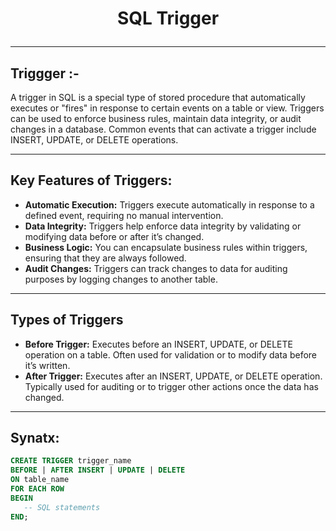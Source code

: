# <p align="center">SQL Trigger</p>
<!------------------------------------------------------------->
--------------------------------------------------------------------------------------------------------------------------
## Triggger :-

A trigger in SQL is a special type of stored procedure that automatically executes or "fires" in response to certain events on a table or view. Triggers can be used to enforce business rules, maintain data integrity, or audit changes in a database. Common events that can activate a trigger include INSERT, UPDATE, or DELETE operations.

<!------------------------------------------------------------->
----------------------------------------------------------------------------------------------------------------------------------------------
## Key Features of Triggers:
- **Automatic Execution:** Triggers execute automatically in response to a defined event, requiring no manual intervention.
- **Data Integrity:** Triggers help enforce data integrity by validating or modifying data before or after it’s changed.
- **Business Logic:** You can encapsulate business rules within triggers, ensuring that they are always followed.
- **Audit Changes:** Triggers can track changes to data for auditing purposes by logging changes to another table.

<!------------------------------------------------------------->
----------------------------------------------------------------------------------------------------------------------------------------------

## Types of Triggers
- **Before Trigger:** Executes before an INSERT, UPDATE, or DELETE operation on a table. Often used for validation or to modify data before it’s written.
- **After Trigger:** Executes after an INSERT, UPDATE, or DELETE operation. Typically used for auditing or to trigger other actions once the data has changed.

<!------------------------------------------------------------->
----------------------------------------------------------------------------------------------------------------------------------------------


## Synatx:
```sql
CREATE TRIGGER trigger_name
BEFORE | AFTER INSERT | UPDATE | DELETE
ON table_name
FOR EACH ROW
BEGIN
   -- SQL statements
END;
```
